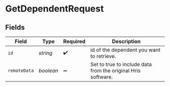 # GetDependentRequest


## Fields

| Field                                                        | Type                                                         | Required                                                     | Description                                                  |
| ------------------------------------------------------------ | ------------------------------------------------------------ | ------------------------------------------------------------ | ------------------------------------------------------------ |
| `id`                                                         | *string*                                                     | :heavy_check_mark:                                           | id of the dependent you want to retrieve.                    |
| `remoteData`                                                 | *boolean*                                                    | :heavy_minus_sign:                                           | Set to true to include data from the original Hris software. |